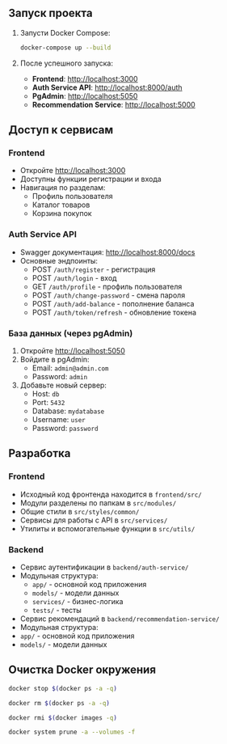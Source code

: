 ## Запуск проекта

1. Запусти Docker Compose:

   ```bash
   docker-compose up --build
   ```

2. После успешного запуска:

   - **Frontend**: [http://localhost:3000](http://localhost:3000)
   - **Auth Service API**: [http://localhost:8000/auth](http://localhost:8000/auth)
   - **PgAdmin**: [http://localhost:5050](http://localhost:5050)
   - **Recommendation Service**: [http://localhost:5000](http://localhost:5000)

## Доступ к сервисам

### Frontend
- Откройте [http://localhost:3000](http://localhost:3000)
- Доступны функции регистрации и входа
- Навигация по разделам:
  - Профиль пользователя
  - Каталог товаров
  - Корзина покупок

### Auth Service API
- Swagger документация: [http://localhost:8000/docs](http://localhost:8000/docs)
- Основные эндпоинты:
  - POST `/auth/register` - регистрация
  - POST `/auth/login` - вход
  - GET `/auth/profile` - профиль пользователя
  - POST `/auth/change-password` - смена пароля
  - POST `/auth/add-balance` - пополнение баланса
  - POST `/auth/token/refresh` - обновление токена

### База данных (через pgAdmin)
1. Откройте [http://localhost:5050](http://localhost:5050)
2. Войдите в pgAdmin:
   - Email: `admin@admin.com`
   - Password: `admin`
3. Добавьте новый сервер:
   - Host: `db`
   - Port: `5432`
   - Database: `mydatabase`
   - Username: `user`
   - Password: `password`

## Разработка

### Frontend
- Исходный код фронтенда находится в `frontend/src/`
- Модули разделены по папкам в `src/modules/`
- Общие стили в `src/styles/common/`
- Сервисы для работы с API в `src/services/`
- Утилиты и вспомогательные функции в `src/utils/`

### Backend
- Сервис аутентификации в `backend/auth-service/`
- Модульная структура:
  - `app/` - основной код приложения
  - `models/` - модели данных
  - `services/` - бизнес-логика
  - `tests/` - тесты
- Сервис рекомендаций в `backend/recommendation-service/`
- Модульная структура:
 - `app/` - основной код приложения
 - `models/` - модели данных

## Очистка Docker окружения

```bash
docker stop $(docker ps -a -q)

docker rm $(docker ps -a -q)

docker rmi $(docker images -q)

docker system prune -a --volumes -f
```
